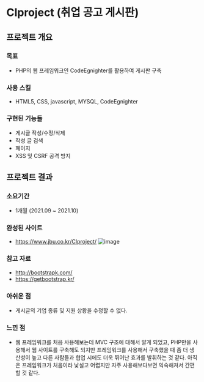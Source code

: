 # CIproject (취업 공고 게시판)
## 프로젝트 개요
### 목표
- PHP의 웹 프레임워크인 CodeEgnighter를 활용하여 게시판 구축
### 사용 스킬
- HTML5, CSS, javascript, MYSQL, CodeEgnighter
### 구현된 기능들
- 게시글 작성/수정/삭제
- 작성 글 검색
- 페이지
- XSS 및 CSRF 공격 방지
## 프로젝트 결과
### 소요기간
- 1개월 (2021.09 ~ 2021.10) 
### 완성된 사이트
- https://www.jbu.co.kr/CIproject/
![image](https://user-images.githubusercontent.com/105566077/202001520-bc17db3b-61ff-4f50-b7bd-97f960e0f037.png)   
### 참고 자료
- http://bootstrapk.com/
- https://getbootstrap.kr/
### 아쉬운 점
- 게시글의 기업 종류 및 지원 상황을 수정할 수 없다.
### 느낀 점
- 웹 프레임워크를 처음 사용해보는데 MVC 구조에 대해서 알게 되었고, PHP만을 사용해서 웹 사이트를 구축해도 되지만 프레임워크를 사용해서 구축했을 때 좀 더 생산성이 높고 다른 사람들과 협업 시에도 더욱 뛰어난 효과를 발휘하는 것 같다. 아직은 프레임워크가 처음이라 낯설고 어렵지만 자주 사용해보다보면 익숙해져서 간편할 것 같다.

